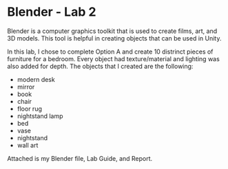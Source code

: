 # Blender - Lab 2

Blender is a computer graphics toolkit that is used to create films, art, and 3D models. This tool is helpful in creating objects that can be used in Unity.  

In this lab, I chose to complete Option A and create 10 distrinct pieces of furniture for a bedroom. Every object had texture/material and lighting was also added for depth. The objects that I created are the following:
* modern desk
* mirror
* book
* chair
* floor rug
* nightstand lamp
* bed
* vase
* nightstand
* wall art

Attached is my Blender file, Lab Guide, and Report.

